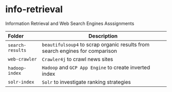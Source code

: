 # info-retrieval

Information Retrieval and Web Search Engines Asssignments

| **Folder**         | Description                  | 
| :----------------- |------------------------------|
| `search-results`   | `beautifulsoup4` to scrap organic results from search engines for comparison |
| `web-crawler`      | `Crawler4j` to crawl news sites |
| `hadoop-index`     | `Hadoop` and `GCP App Engine` to create inverted index |
| `solr-index`       | `Solr` to investigate ranking strategies |